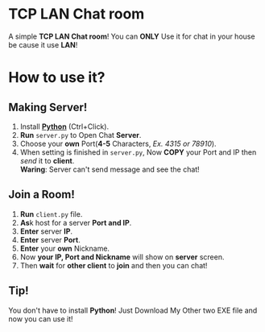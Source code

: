 # TCP LAN Chat room
A simple **TCP LAN Chat room**!
You can **ONLY** Use it for chat in your house be cause it use **LAN**!

# How to use it?

Making Server!
---
1. Install **[Python](https://www.python.org/downloads/)** (Ctrl+Click).
2. **Run** `server.py` to Open Chat **Server**.
3. Choose your **own** Port(**4-5** Characters, *Ex. 4315 or 78910*).
4. When setting is finished in `server.py`, Now **COPY** your Port and IP then *send* it to **client**.  
**Waring**: Server can't send message and see the chat!

Join a Room!
---
1. **Run** `client.py` file.
1. **As**k host for a server **Port and IP**.
2. **Enter** server **IP**.
3. **Enter** server **Port**.
4. **Enter** your **own** Nickname.
5. Now **your IP, Port and Nickname** will show on **server** screen.
6. Then **wait** for **other client** to **join** and then you can chat!

Tip!
---
You don't have to install **Python**!
Just Download My Other two EXE file and now you can use it!
